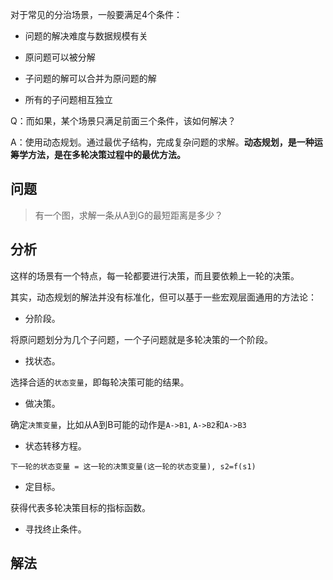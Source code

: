 
对于常见的分治场景，一般要满足4个条件：

- 问题的解决难度与数据规模有关

- 原问题可以被分解

- 子问题的解可以合并为原问题的解

- 所有的子问题相互独立

Q：而如果，某个场景只满足前面三个条件，该如何解决？

A：使用动态规划。通过最优子结构，完成复杂问题的求解。**动态规划，是一种运筹学方法，是在多轮决策过程中的最优方法。**

## 问题

> 有一个图，求解一条从A到G的最短距离是多少？

## 分析

这样的场景有一个特点，每一轮都要进行决策，而且要依赖上一轮的决策。

其实，动态规划的解法并没有标准化，但可以基于一些宏观层面通用的方法论：

- 分阶段。

将原问题划分为几个子问题，一个子问题就是多轮决策的一个阶段。

- 找状态。

选择合适的`状态变量`，即每轮决策可能的结果。

- 做决策。

确定`决策变量`，比如从A到B可能的动作是`A->B1`, `A->B2`和`A->B3`

- 状态转移方程。

`下一轮的状态变量 = 这一轮的决策变量(这一轮的状态变量), s2=f(s1)`

- 定目标。

获得代表多轮决策目标的指标函数。

- 寻找终止条件。



## 解法

